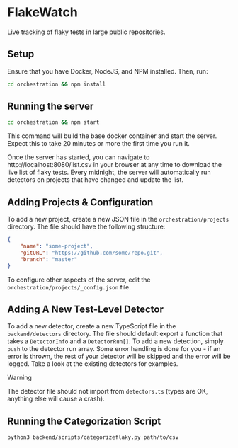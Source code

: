 # FlakeWatch

Live tracking of flaky tests in large public repositories.

## Setup

Ensure that you have Docker, NodeJS, and NPM installed. Then, run:

```bash
cd orchestration && npm install
```

## Running the server

```bash
cd orchestration && npm start
```

This command will build the base docker container and start the server. Expect this to take 20 minutes or more the first time you run it.

Once the server has started, you can navigate to http://localhost:8080/list.csv in your browser at any time to download the live list of flaky tests. Every midnight, the server will automatically run detectors on projects that have changed and update the list.

## Adding Projects & Configuration

To add a new project, create a new JSON file in the `orchestration/projects` directory. The file should have the following structure:

```json
{
    "name": "some-project",
    "gitURL": "https://github.com/some/repo.git",
    "branch": "master"
}
```

To configure other aspects of the server, edit the `orchestration/projects/_config.json` file.

## Adding A New Test-Level Detector

To add a new detector, create a new TypeScript file in the `backend/detectors` directory. The file should default export a function that takes a `DetectorInfo` and a `DetectorRun[]`. To add a new detection, simply `push` to the detector run array. Some error handling is done for you - if an error is thrown, the rest of your detector will be skipped and the error will be logged. Take a look at the existing detectors for examples.

> [!WARNING]  
> The detector file should not import from `detectors.ts` (types are OK, anything else will cause a crash).

## Running the Categorization Script

```bash
python3 backend/scripts/categorizeflaky.py path/to/csv
```

